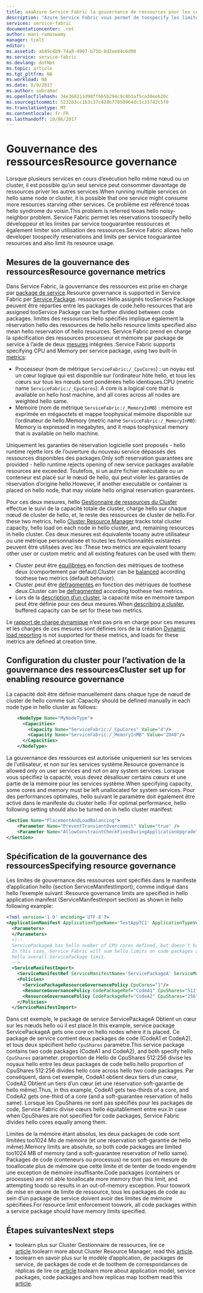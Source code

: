 ```yaml
---
title: aaaAzure Service Fabric la gouvernance de ressources pour les conteneurs et les Services | Documents Microsoft
description: "Azure Service Fabric vous permet de toospecify les limites de ressources pour les services en cours d’exécution interne ou externes conteneurs."
services: service-fabric
documentationcenter: .net
author: mani-ramaswamy
manager: timlt
editor: 
ms.assetid: ab49c4b9-74a8-4907-b75b-8d2ee84c6d90
ms.service: service-fabric
ms.devlang: dotNet
ms.topic: article
ms.tgt_pltfrm: NA
ms.workload: NA
ms.date: 8/9/2017
ms.author: subramar
ms.openlocfilehash: 34e368211d98ff6b5b294c9c8b3af5ca30eeb20c
ms.sourcegitcommit: 523283cc1b3c37c428e77850964dc1c33742c5f0
ms.translationtype: MT
ms.contentlocale: fr-FR
ms.lasthandoff: 10/06/2017
---
```

# <a name="resource-governance"></a><span data-ttu-id="0af2f-103">Gouvernance des ressources</span><span class="sxs-lookup"><span data-stu-id="0af2f-103">Resource governance</span></span> 

<span data-ttu-id="0af2f-104">Lorsque plusieurs services en cours d’exécution hello même nœud ou un cluster, il est possible qu’un seul service peut consommer davantage de ressources priver les autres services.</span><span class="sxs-lookup"><span data-stu-id="0af2f-104">When running multiple services on hello same node or cluster, it is possible that one service might consume more resources starving other services.</span></span> <span data-ttu-id="0af2f-105">Ce problème est référencé tooas hello syndrome du voisin.</span><span class="sxs-lookup"><span data-stu-id="0af2f-105">This problem is referred tooas hello noisy-neighbor problem.</span></span> <span data-ttu-id="0af2f-106">Service Fabric permet les réservations toospecify hello développeur et les limites par service tooguarantee ressources et également limiter son utilisation des ressources.</span><span class="sxs-lookup"><span data-stu-id="0af2f-106">Service Fabric allows hello developer toospecify reservations and limits per service tooguarantee resources and also limit its resource usage.</span></span> 

## <a name="resource-governance-metrics"></a><span data-ttu-id="0af2f-107">Mesures de la gouvernance des ressources</span><span class="sxs-lookup"><span data-stu-id="0af2f-107">Resource governance metrics</span></span> 

<span data-ttu-id="0af2f-108">Dans Service Fabric, la gouvernance des ressources est prise en charge par [package de service](service-fabric-application-model.md).</span><span class="sxs-lookup"><span data-stu-id="0af2f-108">Resource governance is supported in Service Fabric per [Service Package](service-fabric-application-model.md).</span></span> <span data-ttu-id="0af2f-109">ressources Hello assignés tooService Package peuvent être réparties entre les packages de code.</span><span class="sxs-lookup"><span data-stu-id="0af2f-109">hello resources that are assigned tooService Package can be further divided between code packages.</span></span> <span data-ttu-id="0af2f-110">limites des ressources Hello spécifiés implique également la réservation hello des ressources de hello.</span><span class="sxs-lookup"><span data-stu-id="0af2f-110">hello resource limits specified also mean hello reservation of hello resources.</span></span> <span data-ttu-id="0af2f-111">Service Fabric prend en charge la spécification des ressources processeur et mémoire par package de service à l’aide de deux [mesures](service-fabric-cluster-resource-manager-metrics.md) intégrées :</span><span class="sxs-lookup"><span data-stu-id="0af2f-111">Service Fabric supports specifying CPU and Memory per service package, using two built-in [metrics](service-fabric-cluster-resource-manager-metrics.md):</span></span>

* <span data-ttu-id="0af2f-112">Processeur (nom de métrique `ServiceFabric:/_CpuCores`) : un noyau est un cœur logique qui est disponible sur l’ordinateur hôte hello, et tous les cœurs sur tous les nœuds sont pondérées hello identiques.</span><span class="sxs-lookup"><span data-stu-id="0af2f-112">CPU (metric name `ServiceFabric:/_CpuCores`): A core is a logical core that is available on hello host machine, and all cores across all nodes are weighted hello same.</span></span>
* <span data-ttu-id="0af2f-113">Mémoire (nom de métrique `ServiceFabric:/_MemoryInMB`) : mémoire est exprimée en mégaoctets et mappe toophysical mémoire disponible sur l’ordinateur de hello.</span><span class="sxs-lookup"><span data-stu-id="0af2f-113">Memory (metric name `ServiceFabric:/_MemoryInMB`): Memory is expressed in megabytes, and it maps toophysical memory that is available on hello machine.</span></span>

<span data-ttu-id="0af2f-114">Uniquement les garanties de réservation logicielle sont proposés - hello runtime rejette lors de l’ouverture du nouveau service dépassés des ressources disponibles des packages.</span><span class="sxs-lookup"><span data-stu-id="0af2f-114">Only soft reservation guarantees are provided - hello runtime rejects opening of new service packages available resources are exceeded.</span></span> <span data-ttu-id="0af2f-115">Toutefois, si un autre fichier exécutable ou un conteneur est placé sur le nœud de hello, qui peut violer les garanties de réservation d’origine hello.</span><span class="sxs-lookup"><span data-stu-id="0af2f-115">However, if another executable or container is placed on hello node, that may violate hello original reservation guarantees.</span></span>

<span data-ttu-id="0af2f-116">Pour ces deux mesures, hello [Gestionnaire de ressources du Cluster](service-fabric-cluster-resource-manager-cluster-description.md) effectue le suivi de la capacité totale de cluster, charge hello sur chaque nœud de cluster de hello, et, le reste des ressources de cluster de hello.</span><span class="sxs-lookup"><span data-stu-id="0af2f-116">For these two metrics, hello [Cluster Resource Manager](service-fabric-cluster-resource-manager-cluster-description.md) tracks total cluster capacity, hello load on each node in hello cluster, and, remaining resources in hello cluster.</span></span> <span data-ttu-id="0af2f-117">Ces deux mesures est équivalente tooany autre utilisateur ou une métrique personnalisée et toutes les fonctionnalités existantes peuvent être utilisées avec les :</span><span class="sxs-lookup"><span data-stu-id="0af2f-117">These two metrics are equivalent tooany other user or custom metric and all existing features can be used with them:</span></span>
* <span data-ttu-id="0af2f-118">Cluster peut être [équilibrées](service-fabric-cluster-resource-manager-balancing.md) en fonction des métriques de toothese deux (comportement par défaut).</span><span class="sxs-lookup"><span data-stu-id="0af2f-118">Cluster can be [balanced](service-fabric-cluster-resource-manager-balancing.md) according toothese two metrics (default behavior).</span></span>
* <span data-ttu-id="0af2f-119">Cluster peut être [défragmentés](service-fabric-cluster-resource-manager-defragmentation-metrics.md) en fonction des métriques de toothese deux.</span><span class="sxs-lookup"><span data-stu-id="0af2f-119">Cluster can be [defragmented](service-fabric-cluster-resource-manager-defragmentation-metrics.md) according toothese two metrics.</span></span>
* <span data-ttu-id="0af2f-120">Lors de la [description d’un cluster](service-fabric-cluster-resource-manager-cluster-description.md), la capacité mise en mémoire tampon peut être définie pour ces deux mesures.</span><span class="sxs-lookup"><span data-stu-id="0af2f-120">When [describing a cluster](service-fabric-cluster-resource-manager-cluster-description.md), buffered capacity can be set for these two metrics.</span></span>

<span data-ttu-id="0af2f-121">Le [rapport de charge dynamique](service-fabric-cluster-resource-manager-metrics.md) n’est pas pris en charge pour ces mesures et les charges de ces mesures sont définies lors de la création.</span><span class="sxs-lookup"><span data-stu-id="0af2f-121">[Dynamic load reporting](service-fabric-cluster-resource-manager-metrics.md) is not supported for these metrics, and loads for these metrics are defined at creation time.</span></span>

## <a name="cluster-set-up-for-enabling-resource-governance"></a><span data-ttu-id="0af2f-122">Configuration du cluster pour l’activation de la gouvernance des ressources</span><span class="sxs-lookup"><span data-stu-id="0af2f-122">Cluster set up for enabling resource governance</span></span>

<span data-ttu-id="0af2f-123">La capacité doit être définie manuellement dans chaque type de nœud de cluster de hello comme suit :</span><span class="sxs-lookup"><span data-stu-id="0af2f-123">Capacity should be defined manually in each node type in hello cluster as follows:</span></span>

```xml
    <NodeType Name="MyNodeType">
      <Capacities>
        <Capacity Name="ServiceFabric:/_CpuCores" Value="4"/>
        <Capacity Name="ServiceFabric:/_MemoryInMB" Value="2048"/>
      </Capacities>
    </NodeType>
```
 
<span data-ttu-id="0af2f-124">La gouvernance des ressources est autorisée uniquement sur les services de l’utilisateur, et non sur les services système.</span><span class="sxs-lookup"><span data-stu-id="0af2f-124">Resource governance is allowed only on user services and not on any system services.</span></span> <span data-ttu-id="0af2f-125">Lorsque vous spécifiez la capacité, vous devez désallouer certains cœurs et une partie de la mémoire pour les services système.</span><span class="sxs-lookup"><span data-stu-id="0af2f-125">When specifying capacity, some cores and memory must be left unallocated for system services.</span></span> <span data-ttu-id="0af2f-126">Pour des performances optimales, hello suivant le paramètre doit également être activé dans le manifeste du cluster hello :</span><span class="sxs-lookup"><span data-stu-id="0af2f-126">For optimal performance, hello following setting should also be turned on in hello cluster manifest:</span></span> 

```xml
<Section Name="PlacementAndLoadBalancing">
    <Parameter Name="PreventTransientOvercommit" Value="true" /> 
    <Parameter Name="AllowConstraintCheckFixesDuringApplicationUpgrade" Value="true" />
</Section>
```


## <a name="specifying-resource-governance"></a><span data-ttu-id="0af2f-127">Spécification de la gouvernance des ressources</span><span class="sxs-lookup"><span data-stu-id="0af2f-127">Specifying resource governance</span></span> 

<span data-ttu-id="0af2f-128">Les limites de gouvernance des ressources sont spécifiés dans le manifeste d’application hello (section ServiceManifestImport), comme indiqué dans hello l’exemple suivant :</span><span class="sxs-lookup"><span data-stu-id="0af2f-128">Resource governance limits are specified in hello application manifest (ServiceManifestImport section) as shown in hello following example:</span></span>

```xml
<?xml version='1.0' encoding='UTF-8'?>
<ApplicationManifest ApplicationTypeName='TestAppTC1' ApplicationTypeVersion='vTC1' xsi:schemaLocation='http://schemas.microsoft.com/2011/01/fabric ServiceFabricServiceModel.xsd' xmlns='http://schemas.microsoft.com/2011/01/fabric' xmlns:xsi='http://www.w3.org/2001/XMLSchema-instance'>
  <Parameters>
  </Parameters>
  <!--
  ServicePackageA has hello number of CPU cores defined, but doesn't have hello MemoryInMB defined.
  In this case, Service Fabric will sum hello limits on code packages and uses hello sum as 
  hello overall ServicePackage limit.
  -->
  <ServiceManifestImport>
    <ServiceManifestRef ServiceManifestName='ServicePackageA' ServiceManifestVersion='v1'/>
    <Policies>
      <ServicePackageResourceGovernancePolicy CpuCores="1"/>
      <ResourceGovernancePolicy CodePackageRef="CodeA1" CpuShares="512" MemoryInMB="1000" />
      <ResourceGovernancePolicy CodePackageRef="CodeA2" CpuShares="256" MemoryInMB="1000" />
    </Policies>
  </ServiceManifestImport>
```
  
<span data-ttu-id="0af2f-129">Dans cet exemple, le package de service ServicePackageA Obtient un cœur sur les nœuds hello où il est placé.</span><span class="sxs-lookup"><span data-stu-id="0af2f-129">In this example, service package ServicePackageA gets one core on hello nodes where it is placed.</span></span> <span data-ttu-id="0af2f-130">Ce package de service contient deux packages de code (CodeA1 et CodeA2), et tous deux spécifient hello `CpuShares` paramètre.</span><span class="sxs-lookup"><span data-stu-id="0af2f-130">This service package contains two code packages (CodeA1 and CodeA2), and both specify hello `CpuShares` parameter.</span></span> <span data-ttu-id="0af2f-131">proportion de Hello de CpuShares 512:256 divise les noyaux hello entre les deux packages de code hello.</span><span class="sxs-lookup"><span data-stu-id="0af2f-131">hello proportion of CpuShares 512:256  divides hello core across hello two code packages.</span></span> <span data-ttu-id="0af2f-132">Par conséquent, dans cet exemple, CodeA1 obtient deux tiers d’un cœur, CodeA2 Obtient un tiers d’un cœur (et une réservation soft-garantie de hello même).</span><span class="sxs-lookup"><span data-stu-id="0af2f-132">Thus, in this example, CodeA1 gets two-thirds of a core, and  CodeA2 gets one-third of a core (and a soft-guarantee reservation of hello same).</span></span> <span data-ttu-id="0af2f-133">Lorsque les CpuShares ne sont pas spécifiés pour les packages de code, Service Fabric divise cœurs hello équitablement entre eux.</span><span class="sxs-lookup"><span data-stu-id="0af2f-133">In case when CpuShares are not specified for code packages, Service Fabric divides hello cores equally among them.</span></span>

<span data-ttu-id="0af2f-134">Limites de la mémoire étant absolus, les deux packages de code sont limitées too1024 Mo de mémoire (et une réservation soft-garantie de hello même).</span><span class="sxs-lookup"><span data-stu-id="0af2f-134">Memory limits are absolute, so both code packages are limited too1024 MB of memory (and a soft-guarantee reservation of hello same).</span></span> <span data-ttu-id="0af2f-135">Packages de code (conteneurs ou processus) ne sont pas en mesure de tooallocate plus de mémoire que cette limite et de tenter de toodo engendre une exception de mémoire insuffisante.</span><span class="sxs-lookup"><span data-stu-id="0af2f-135">Code packages (containers or processes) are not able tooallocate more memory than this limit, and attempting toodo so results in an out-of-memory exception.</span></span> <span data-ttu-id="0af2f-136">Pour toowork de mise en œuvre de limite de ressource, tous les packages de code au sein d’un package de service doivent avoir des limites de mémoire spécifiées.</span><span class="sxs-lookup"><span data-stu-id="0af2f-136">For resource limit enforcement toowork, all code packages within a service package should have memory limits specified.</span></span>


## <a name="next-steps"></a><span data-ttu-id="0af2f-137">Étapes suivantes</span><span class="sxs-lookup"><span data-stu-id="0af2f-137">Next steps</span></span>
* <span data-ttu-id="0af2f-138">toolearn plus sur Cluster Gestionnaire de ressources, lire ce [article](service-fabric-cluster-resource-manager-introduction.md).</span><span class="sxs-lookup"><span data-stu-id="0af2f-138">toolearn more about Cluster Resource Manager, read this [article](service-fabric-cluster-resource-manager-introduction.md).</span></span>
* <span data-ttu-id="0af2f-139">toolearn en savoir plus sur le modèle d’application, de packages de service, de packages de code et de toothem de correspondances de réplicas de lire ce [article](service-fabric-application-model.md).</span><span class="sxs-lookup"><span data-stu-id="0af2f-139">toolearn more about application model, service packages, code packages and how replicas map toothem read this [article](service-fabric-application-model.md).</span></span>
